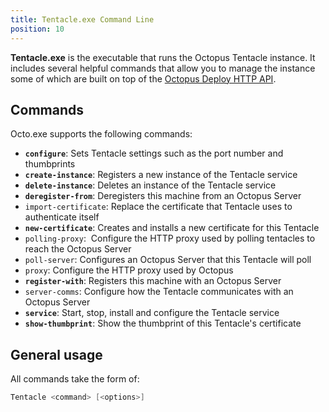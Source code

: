 ```yaml
---
title: Tentacle.exe Command Line
position: 10
---
```



**Tentacle.exe** is the executable that runs the Octopus Tentacle instance. It includes several helpful commands that allow you to manage the instance some of which are built on top of the [Octopus Deploy HTTP API](http://docs.octopus.com/display/OD/Octopus+REST+API).

## Commands


Octo.exe supports the following commands:

- **`configure`**: Sets Tentacle settings such as the port number and thumbprints
- **`create-instance`**: Registers a new instance of the Tentacle service
- **`delete-instance`**: Deletes an instance of the Tentacle service
- **`deregister-from`**: Deregisters this machine from an Octopus Server
- `import-certificate`: Replace the certificate that Tentacle uses to authenticate itself
- **`new-certificate`**: Creates and installs a new certificate for this Tentacle
- `polling-proxy`:  Configure the HTTP proxy used by polling tentacles to reach the Octopus Server
- `poll-server`: Configures an Octopus Server that this Tentacle will poll
- `proxy`: Configure the HTTP proxy used by Octopus
- **`register-with`**: Registers this machine with an Octopus Server
- `server-comms`: Configure how the Tentacle communicates with an Octopus Server
- **`service`**: Start, stop, install and configure the Tentacle service
- **`show-thumbprint`**: Show the thumbprint of this Tentacle's certificate


## General usage


All commands take the form of:

```powershell
Tentacle <command> [<options>]
```
